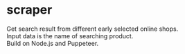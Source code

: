 # scraper   

Get search result from different early selected online shops.   
Input data is the name of searching product.   
Build on Node.js and Puppeteer.   
